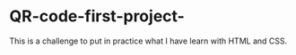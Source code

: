 # QR-code-first-project-
This is a challenge to put in practice what I have learn with HTML and CSS.
